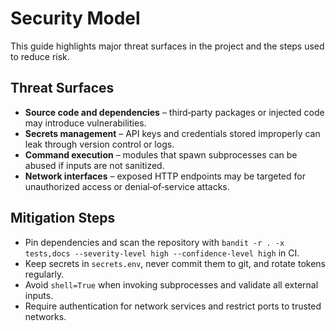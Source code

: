 # Security Model

This guide highlights major threat surfaces in the project and the steps
used to reduce risk.

## Threat Surfaces
- **Source code and dependencies** – third‑party packages or injected code may
  introduce vulnerabilities.
- **Secrets management** – API keys and credentials stored improperly can leak
  through version control or logs.
- **Command execution** – modules that spawn subprocesses can be abused if
  inputs are not sanitized.
- **Network interfaces** – exposed HTTP endpoints may be targeted for
  unauthorized access or denial‑of‑service attacks.

## Mitigation Steps
- Pin dependencies and scan the repository with
  `bandit -r . -x tests,docs --severity-level high --confidence-level high` in
  CI.
- Keep secrets in `secrets.env`, never commit them to git, and rotate tokens
  regularly.
- Avoid `shell=True` when invoking subprocesses and validate all external
  inputs.
- Require authentication for network services and restrict ports to trusted
  networks.
